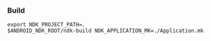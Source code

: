 ### Build

```
export NDK_PROJECT_PATH=.
$ANDROID_NDK_ROOT/ndk-build NDK_APPLICATION_MK=./Application.mk
```
